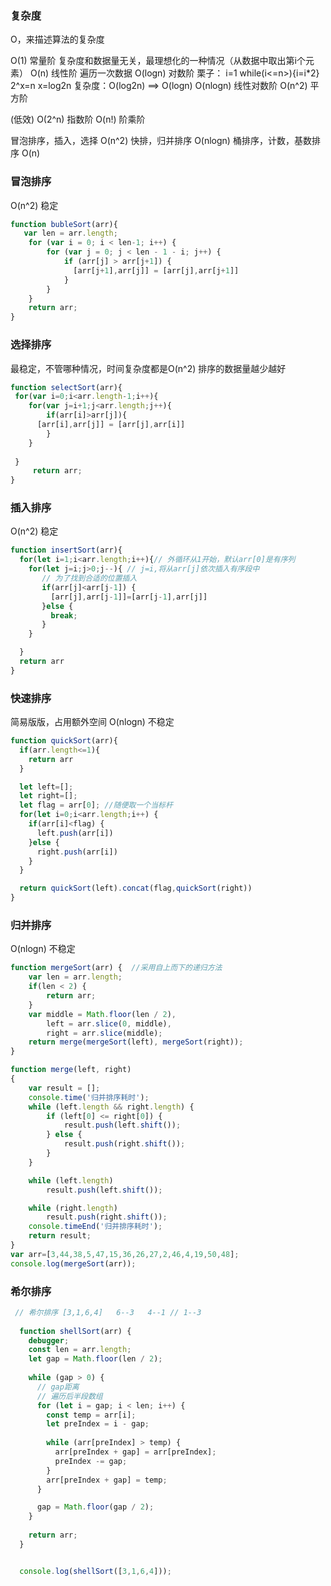### 复杂度
O，来描述算法的复杂度

O(1) 常量阶  复杂度和数据量无关，最理想化的一种情况（从数据中取出第i个元素）
O(n) 线性阶   遍历一次数据
O(logn) 对数阶  栗子： i=1 while(i<=n>){i=i*2}   2^x=n x=log2n  复杂度：O(log2n) ==> O(logn)
O(nlogn) 线性对数阶
O(n^2) 平方阶

(低效)
O(2^n) 指数阶
O(n!) 阶乘阶


冒泡排序，插入，选择 O(n^2) 
快排，归并排序  O(nlogn)
桶排序，计数，基数排序 O(n)


### 冒泡排序

O(n^2)   稳定




```js
function bubleSort(arr){
   var len = arr.length;
    for (var i = 0; i < len-1; i++) {
        for (var j = 0; j < len - 1 - i; j++) {
            if (arr[j] > arr[j+1]) {        
              [arr[j+1],arr[j]] = [arr[j],arr[j+1]]
            }
        }
    }
    return arr;
}
```


### 选择排序 
最稳定，不管哪种情况，时间复杂度都是O(n^2) 排序的数据量越少越好
```js
function selectSort(arr){
 for(var i=0;i<arr.length-1;i++){
 	for(var j=i+1;j<arr.length;j++){
 		if(arr[i]>arr[j]){
      [arr[i],arr[j]] = [arr[j],arr[i]]
 		}
 	}		
 	
 }
	 return arr;
}

```


### 插入排序

O(n^2) 稳定

```js
function insertSort(arr){
  for(let i=1;i<arr.length;i++){// 外循环从1开始，默认arr[0]是有序列
    for(let j=i;j>0;j--){ // j=i,将从arr[j]依次插入有序段中
       // 为了找到合适的位置插入
       if(arr[j]<arr[j-1]) {
         [arr[j],arr[j-1]]=[arr[j-1],arr[j]]
       }else {
         break;
       }
    }

  }
  return arr
}
```


### 快速排序
 简易版版，占用额外空间   O(nlogn) 不稳定

```js
function quickSort(arr){
  if(arr.length<=1){
    return arr
  }

  let left=[];
  let right=[];
  let flag = arr[0]; //随便取一个当标杆
  for(let i=0;i<arr.length;i++) {
    if(arr[i]<flag) {
      left.push(arr[i])
    }else {
      right.push(arr[i])
    }
  }

  return quickSort(left).concat(flag,quickSort(right))
}
```

### 归并排序
O(nlogn) 不稳定

```js
function mergeSort(arr) {  //采用自上而下的递归方法
    var len = arr.length;
    if(len < 2) {
        return arr;
    }
    var middle = Math.floor(len / 2),
        left = arr.slice(0, middle),
        right = arr.slice(middle);
    return merge(mergeSort(left), mergeSort(right));
}

function merge(left, right)
{
    var result = [];
    console.time('归并排序耗时');
    while (left.length && right.length) {
        if (left[0] <= right[0]) {
            result.push(left.shift());
        } else {
            result.push(right.shift());
        }
    }

    while (left.length)
        result.push(left.shift());

    while (right.length)
        result.push(right.shift());
    console.timeEnd('归并排序耗时');
    return result;
}
var arr=[3,44,38,5,47,15,36,26,27,2,46,4,19,50,48];
console.log(mergeSort(arr));
```


### 希尔排序
```js
 // 希尔排序 [3,1,6,4]   6--3   4--1 // 1--3
   
  function shellSort(arr) {
    debugger;
    const len = arr.length;
    let gap = Math.floor(len / 2);
  
    while (gap > 0) {
      // gap距离
      // 遍历后半段数组
      for (let i = gap; i < len; i++) {
        const temp = arr[i];
        let preIndex = i - gap;
  
        while (arr[preIndex] > temp) {
          arr[preIndex + gap] = arr[preIndex];
          preIndex -= gap;
        }
        arr[preIndex + gap] = temp;
      }

      gap = Math.floor(gap / 2);
    }
  
    return arr;
  }


  console.log(shellSort([3,1,6,4]));
```



